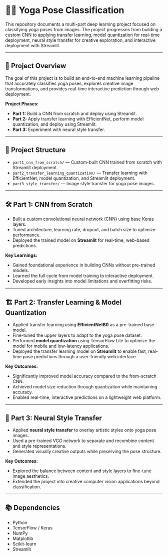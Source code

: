 # 🧘‍♀️ Yoga Pose Classification

This repository documents a multi-part deep learning project focused on classifying yoga poses from images. The project progresses from building a custom CNN to applying transfer learning, model quantization for real-time deployment, neural style transfer for creative exploration, and interactive deployment with Streamlit.

---

## 🚀 Project Overview

The goal of this project is to build an end-to-end machine learning pipeline that accurately classifies yoga poses, explores creative image transformations, and provides real-time interactive prediction through web deployment.

**Project Phases:**
- **Part 1:** Build a CNN from scratch and deploy using Streamlit.
- **Part 2:** Apply transfer learning with EfficientNet, perform model quantization, and deploy using Streamlit.
- **Part 3:** Experiment with neural style transfer.

---

## 📂 Project Structure

- `part1_cnn_from_scratch/` — Custom-built CNN trained from scratch with Streamlit deployment.
- `part2_transfer_learning_quantization/` — Transfer learning with EfficientNet, model quantization, and Streamlit deployment.
- `part3_style_transfer/` — Image style transfer for yoga pose images.

---

## 🛠️ Part 1: CNN from Scratch

- Built a custom convolutional neural network (CNN) using base Keras layers.
- Tuned architecture, learning rate, dropout, and batch size to optimize performance.
- Deployed the trained model on **Streamlit** for real-time, web-based predictions.

**Key Learnings:**
- Gained foundational experience in building CNNs without pre-trained models.
- Learned the full cycle from model training to interactive deployment.
- Developed early insights into model limitations and overfitting risks.

---

## 🏗️ Part 2: Transfer Learning & Model Quantization

- Applied transfer learning using **EfficientNetB0** as a pre-trained base model.
- Fine-tuned the upper layers to adapt to the yoga pose dataset.
- Performed **model quantization** using TensorFlow Lite to optimize the model for mobile and low-latency applications.
- Deployed the transfer learning model on **Streamlit** to enable fast, real-time pose predictions through a user-friendly web interface.

**Key Outcomes:**
- Significantly improved model accuracy compared to the from-scratch CNN.
- Achieved model size reduction through quantization while maintaining accuracy.
- Enabled real-time, interactive predictions on a lightweight web platform.

---

## 🎨 Part 3: Neural Style Transfer

- Applied **neural style transfer** to overlay artistic styles onto yoga pose images.
- Used a pre-trained VGG network to separate and recombine content and style representations.
- Generated visually creative outputs while preserving the pose structure.

**Key Outcomes:**
- Explored the balance between content and style layers to fine-tune image aesthetics.
- Extended the project into creative computer vision applications beyond classification.

---

## 📚 Dependencies

- Python
- TensorFlow / Keras
- NumPy
- Matplotlib
- Scikit-learn
- Streamlit
